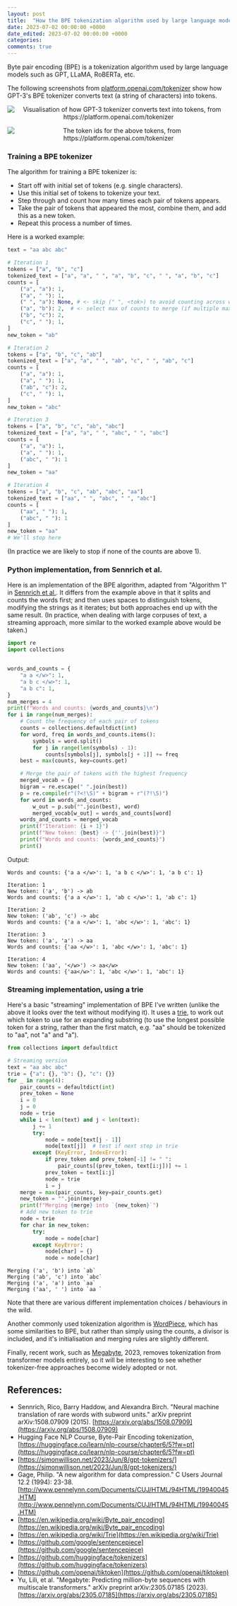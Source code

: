 ```yaml
---
layout: post
title:  "How the BPE tokenization algorithm used by large language models works."
date: 2023-07-02 00:00:00 +0000
date_edited: 2023-07-02 00:00:00 +0000
categories:
comments: true
---
```


Byte pair encoding (BPE) is a tokenization algorithm used by large language models such as GPT, LLaMA, RoBERTa, etc.

The following screenshots from [platform.openai.com/tokenizer](https://platform.openai.com/tokenizer) show how GPT-3's BPE tokenizer converts text (a string of characters) into tokens.

<p align="center">
    <img
        src="/assets/posts/bpe/bpe_example.png" 
        alt="Visualisation of how GPT-3 tokenizer converts text into tokens, from https://platform.openai.com/tokenizer"
    />
</p>

<p align="center">
    <img
        src="/assets/posts/bpe/bpe_example_token_ids.png" 
        alt="The token ids for the above tokens, from https://platform.openai.com/tokenizer"
    />
</p>


### Training a BPE tokenizer

The algorithm for training a BPE tokenizer is:

- Start off with initial set of tokens (e.g. single characters).
- Use this initial set of tokens to tokenize your text.
- Step through and count how many times each pair of tokens appears.
- Take the pair of tokens that appeared the most, combine them, and add this as a new token.
- Repeat this process a number of times.

Here is a worked example:

```python
text = "aa abc abc"

# Iteration 1
tokens = ["a", "b", "c"]
tokenized_text = ["a", "a", " ", "a", "b", "c", " ", "a", "b", "c"]
counts = [
    ("a", "a"): 1,
    ("a", " "): 1,
    (" ", "a"): None, # <- skip (" ", <tok>) to avoid counting across words
    ("a", "b"): 2,  # <- select max of counts to merge (if multiple max vals, take the first one)
    ("b", "c"): 2,
    ("c", " "); 1,
]
new_token = "ab"

# Iteration 2
tokens = ["a", "b", "c", "ab"]
tokenized_text = ["a", "a", " ", "ab", "c", " ", "ab", "c"]
counts = [
    ("a", "a"): 1,
    ("a", " "): 1,
    ("ab", "c"): 2,
    ("c", " "): 1,
]
new_token = "abc"

# Iteration 3
tokens = ["a", "b", "c", "ab", "abc"]
tokenized_text = ["a", "a", " ", "abc", " ", "abc"]
counts = [
    ("a", "a"): 1,
    ("a", " "): 1, 
    ("abc", " "): 1
]
new_token = "aa"

# Iteration 4
tokens = ["a", "b", "c", "ab", "abc", "aa"]
tokenized_text = ["aa", " ", "abc", " ", "abc"]
counts = [
    ("aa", " "): 1,
    ("abc", " "): 1
]
new_token = "aa"
# We'll stop here
```

(In practice we are likely to stop if none of the counts are above 1).


### Python implementation, from Sennrich et al.

Here is an implementation of the BPE algorithm, adapted from "Algorithm 1" in [Sennrich et al.](https://arxiv.org/abs/1508.07909). 
It differs from the example above in that it splits and counts the words first; and then uses spaces to distinguish tokens,
modifying the strings as it iterates; but both approaches end up with the same result. 
(In practice, when dealing with large corpuses of text, a streaming approach, more similar to the worked example above would be taken.)

```python
import re
import collections


words_and_counts = {
    "a a </w>": 1,
    "a b c </w>": 1,
    "a b c": 1,
}
num_merges = 4
print(f"Words and counts: {words_and_counts}\n")
for i in range(num_merges):
    # Count the frequency of each pair of tokens
    counts = collections.defaultdict(int)
    for word, freq in words_and_counts.items():
        symbols = word.split()
        for j in range(len(symbols) - 1):
            counts[symbols[j], symbols[j + 1]] += freq
    best = max(counts, key=counts.get)

    # Merge the pair of tokens with the highest frequency
    merged_vocab = {}
    bigram = re.escape(" ".join(best))
    p = re.compile(r"(?<!\S)" + bigram + r"(?!\S)")
    for word in words_and_counts:
        w_out = p.sub("".join(best), word)
        merged_vocab[w_out] = words_and_counts[word]
    words_and_counts = merged_vocab
    print(f"Iteration: {i + 1}")
    print(f"New token: {best} -> {''.join(best)}")
    print(f"Words and counts: {words_and_counts}")
    print()
```

Output:

```
Words and counts: {'a a </w>': 1, 'a b c </w>': 1, 'a b c': 1}

Iteration: 1
New token: ('a', 'b') -> ab
Words and counts: {'a a </w>': 1, 'ab c </w>': 1, 'ab c': 1}

Iteration: 2
New token: ('ab', 'c') -> abc
Words and counts: {'a a </w>': 1, 'abc </w>': 1, 'abc': 1}

Iteration: 3
New token: ('a', 'a') -> aa
Words and counts: {'aa </w>': 1, 'abc </w>': 1, 'abc': 1}

Iteration: 4
New token: ('aa', '</w>') -> aa</w>
Words and counts: {'aa</w>': 1, 'abc </w>': 1, 'abc': 1}
```

### Streaming implementation, using a trie

Here's a basic "streaming" implementation of BPE I've written 
(unlike the above it looks over the text without modifying it).
It uses a [trie](https://en.wikipedia.org/wiki/Trie), 
to work out which token to use for an expanding substring 
(to use the longest possible token for a string, rather than the first match, 
e.g. "aa" should be tokenized to "aa", not "a" and "a").

```python
from collections import defaultdict

# Streaming version
text = "aa abc abc"
trie = {"a": {}, "b": {}, "c": {}}
for _ in range(4):
    pair_counts = defaultdict(int)
    prev_token = None
    i = 0
    j = 0
    node = trie
    while i < len(text) and j < len(text):
        j += 1
        try:
            node = node[text[j - 1]]
            node[text[j]]  # test if next step in trie
        except (KeyError, IndexError):
            if prev_token and prev_token[-1] != " ":
                pair_counts[(prev_token, text[i:j])] += 1
            prev_token = text[i:j]
            node = trie
            i = j
    merge = max(pair_counts, key=pair_counts.get)
    new_token = "".join(merge)
    print(f"Merging {merge} into `{new_token}`")
    # Add new token to trie
    node = trie
    for char in new_token:
        try:
            node = node[char]
        except KeyError:
            node[char] = {}
            node = node[char]
```

```
Merging ('a', 'b') into `ab`
Merging ('ab', 'c') into `abc`
Merging ('a', 'a') into `aa`
Merging ('aa', ' ') into `aa `
```

Note that there are various different implementation choices / behaviours in the wild.

Another commonly used tokenization algorithm is [WordPiece](https://huggingface.co/learn/nlp-course/chapter6/6?fw=pt),
which has some similarities to BPE, but rather than simply using the counts, a divisor is included,
and it's initialisation and merging rules are slightly different.

Finally, recent work, such as [Megabyte](https://arxiv.org/abs/2305.07185), 2023, removes tokenization from transformer models entirely, so it will be interesting to see whether tokenizer-free approaches become widely adopted or not.


## References:

- Sennrich, Rico, Barry Haddow, and Alexandra Birch. "Neural machine translation of rare words with subword units." arXiv preprint arXiv:1508.07909 (2015). [https://arxiv.org/abs/1508.07909](https://arxiv.org/abs/1508.07909)
- Hugging Face NLP Course, Byte-Pair Encoding tokenization, [https://huggingface.co/learn/nlp-course/chapter6/5?fw=pt](https://huggingface.co/learn/nlp-course/chapter6/5?fw=pt)
- [https://simonwillison.net/2023/Jun/8/gpt-tokenizers/](https://simonwillison.net/2023/Jun/8/gpt-tokenizers/)
- Gage, Philip. "A new algorithm for data compression." C Users Journal 12.2 (1994): 23-38. [http://www.pennelynn.com/Documents/CUJ/HTML/94HTML/19940045.HTM](http://www.pennelynn.com/Documents/CUJ/HTML/94HTML/19940045.HTM)
- [https://en.wikipedia.org/wiki/Byte_pair_encoding](https://en.wikipedia.org/wiki/Byte_pair_encoding)
- [https://en.wikipedia.org/wiki/Trie](https://en.wikipedia.org/wiki/Trie)
- [https://github.com/google/sentencepiece](https://github.com/google/sentencepiece)
- [https://github.com/huggingface/tokenizers](https://github.com/huggingface/tokenizers)
- [https://github.com/openai/tiktoken](https://github.com/openai/tiktoken)
- Yu, Lili, et al. "Megabyte: Predicting million-byte sequences with multiscale transformers." arXiv preprint arXiv:2305.07185 (2023). [https://arxiv.org/abs/2305.07185](https://arxiv.org/abs/2305.07185)
